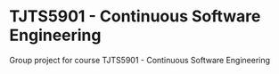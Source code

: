 # TJTS5901 - Continuous Software Engineering
Group project for course TJTS5901 - Continuous Software Engineering
